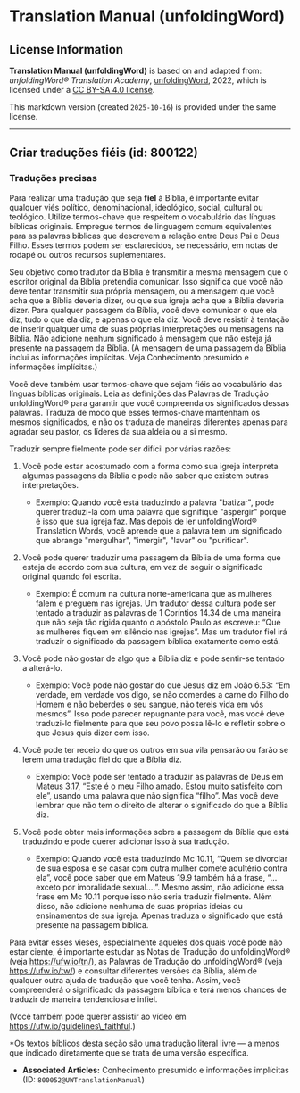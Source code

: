 # Translation Manual (unfoldingWord)

## License Information

**Translation Manual (unfoldingWord)** is based on and adapted from: _unfoldingWord® Translation Academy_, [unfoldingWord](https://unfoldingword.org/utw), 2022, which is licensed under a [CC BY-SA 4.0 license](https://creativecommons.org/licenses/by-sa/4.0/legalcode.en).

This markdown version (created `2025-10-16`) is provided under the same license.



--------------------------------

## Criar traduções fiéis (id: 800122)

### Traduções precisas

Para realizar uma tradução que seja **fiel** à Bíblia, é importante evitar qualquer viés político, denominacional, ideológico, social, cultural ou teológico. Utilize termos\-chave que respeitem o vocabulário das línguas bíblicas originais. Empregue termos de linguagem comum equivalentes para as palavras bíblicas que descrevem a relação entre Deus Pai e Deus Filho. Esses termos podem ser esclarecidos, se necessário, em notas de rodapé ou outros recursos suplementares.

Seu objetivo como tradutor da Bíblia é transmitir a mesma mensagem que o escritor original da Bíblia pretendia comunicar. Isso significa que você não deve tentar transmitir sua própria mensagem, ou a mensagem que você acha que a Bíblia deveria dizer, ou que sua igreja acha que a Bíblia deveria dizer. Para qualquer passagem da Bíblia, você deve comunicar o que ela diz, tudo o que ela diz, e apenas o que ela diz. Você deve resistir à tentação de inserir qualquer uma de suas próprias interpretações ou mensagens na Bíblia. Não adicione nenhum significado à mensagem que não esteja já presente na passagem da Bíblia. (A mensagem de uma passagem da Bíblia inclui as informações implícitas. Veja Conhecimento presumido e informações implícitas.)

Você deve também usar termos\-chave que sejam fiéis ao vocabulário das línguas bíblicas originais. Leia as definições das Palavras de Tradução unfoldingWord® para garantir que você compreenda os significados dessas palavras. Traduza de modo que esses termos\-chave mantenham os mesmos significados, e não os traduza de maneiras diferentes apenas para agradar seu pastor, os líderes da sua aldeia ou a si mesmo.

Traduzir sempre fielmente pode ser difícil por várias razões:

1. Você pode estar acostumado com a forma como sua igreja interpreta algumas passagens da Bíblia e pode não saber que existem outras interpretações.

    * Exemplo: Quando você está traduzindo a palavra "batizar", pode querer traduzi\-la com uma palavra que signifique "aspergir" porque é isso que sua igreja faz. Mas depois de ler unfoldingWord® Translation Words, você aprende que a palavra tem um significado que abrange "mergulhar", "imergir", "lavar" ou "purificar".
2. Você pode querer traduzir uma passagem da Bíblia de uma forma que esteja de acordo com sua cultura, em vez de seguir o significado original quando foi escrita.

    * Exemplo: É comum na cultura norte\-americana que as mulheres falem e preguem nas igrejas. Um tradutor dessa cultura pode ser tentado a traduzir as palavras de 1 Coríntios 14\.34 de uma maneira que não seja tão rígida quanto o apóstolo Paulo as escreveu: “Que as mulheres fiquem em silêncio nas igrejas”. Mas um tradutor fiel irá traduzir o significado da passagem bíblica exatamente como está.
3. Você pode não gostar de algo que a Bíblia diz e pode sentir\-se tentado a alterá\-lo.

    * Exemplo: Você pode não gostar do que Jesus diz em João 6\.53: “Em verdade, em verdade vos digo, se não comerdes a carne do Filho do Homem e não beberdes o seu sangue, não tereis vida em vós mesmos”. Isso pode parecer repugnante para você, mas você deve traduzi\-lo fielmente para que seu povo possa lê\-lo e refletir sobre o que Jesus quis dizer com isso.
4. Você pode ter receio do que os outros em sua vila pensarão ou farão se lerem uma tradução fiel do que a Bíblia diz.

    * Exemplo: Você pode ser tentado a traduzir as palavras de Deus em Mateus 3\.17, “Este é o meu Filho amado. Estou muito satisfeito com ele”, usando uma palavra que não significa “filho”. Mas você deve lembrar que não tem o direito de alterar o significado do que a Bíblia diz.
5. Você pode obter mais informações sobre a passagem da Bíblia que está traduzindo e pode querer adicionar isso à sua tradução.

    * Exemplo: Quando você está traduzindo Mc 10\.11, “Quem se divorciar de sua esposa e se casar com outra mulher comete adultério contra ela”, você pode saber que em Mateus 19\.9 também há a frase, “… exceto por imoralidade sexual….”. Mesmo assim, não adicione essa frase em Mc 10\.11 porque isso não seria traduzir fielmente. Além disso, não adicione nenhuma de suas próprias ideias ou ensinamentos de sua igreja. Apenas traduza o significado que está presente na passagem bíblica.

Para evitar esses vieses, especialmente aqueles dos quais você pode não estar ciente, é importante estudar as Notas de Tradução do unfoldingWord® (veja https://ufw.io/tn/), as Palavras de Tradução do unfoldingWord® (veja https://ufw.io/tw/) e consultar diferentes versões da Bíblia, além de qualquer outra ajuda de tradução que você tenha. Assim, você compreenderá o significado da passagem bíblica e terá menos chances de traduzir de maneira tendenciosa e infiel.

(Você também pode querer assistir ao vídeo em https://ufw.io/guidelines\_faithful.)

\*Os textos bíblicos desta seção são uma tradução literal livre — a menos que indicado diretamente que se trata de uma versão específica.

* **Associated Articles:** Conhecimento presumido e informações implícitas (ID: `800052@UWTranslationManual`)

